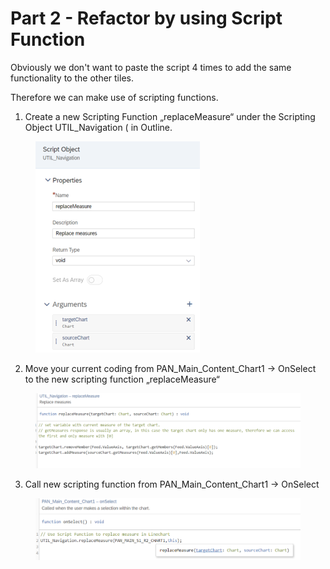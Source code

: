 # Part 2 - Refactor by using Script Function

Obviously we don't want to paste the script 4 times to add the same functionality to the other tiles.

Therefore we can make use of scripting functions.

1. Create a new Scripting Function „replaceMeasure“ under the Scripting Object UTIL\_Navigation ( in Outline.

<figure><img src="../.gitbook/assets/image (2).png" alt=""><figcaption></figcaption></figure>

2. Move your current coding from PAN\_Main\_Content\_Chart1 -> OnSelect to the new scripting function „replaceMeasure“

<figure><img src="../.gitbook/assets/image (3).png" alt=""><figcaption></figcaption></figure>

3. Call new scripting function from PAN\_Main\_Content\_Chart1 -> OnSelect

<figure><img src="../.gitbook/assets/image (4).png" alt=""><figcaption></figcaption></figure>
